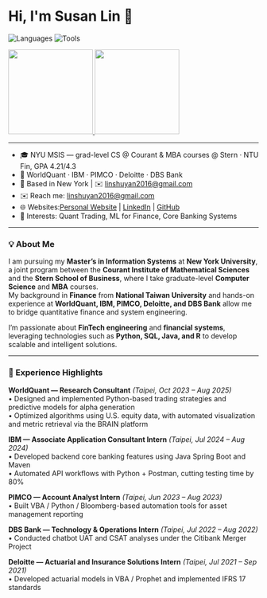 <h1 align="left">Hi, I'm Susan Lin 👋</h1>

<p>
  <img alt="Languages" src="https://img.shields.io/badge/Languages-Python%20|%20SQL%20|%20VBA%20|%20R%20|%20Stata-0d1117?style=for-the-badge">
  <img alt="Tools" src="https://img.shields.io/badge/Tools-Postman%20|%20Excel%20|%20Prophet-0d1117?style=for-the-badge">
</p>


<p align="left">
  <a href="https://github.com/anuraghazra/github-readme-stats">
    <img height="170" src="https://github-readme-stats.vercel.app/api?username=SusanLin0426&show_icons=true&include_all_commits=true&count_private=true&rank_icon=github&theme=radical&hide_border=true" />
  </a>
  <a href="https://github.com/anuraghazra/github-readme-stats">
    <img height="170" src="https://github-readme-stats.vercel.app/api/top-langs/?username=SusanLin0426&layout=donut&langs_count=8&theme=radical&hide=jupyter%20notebook&hide_border=true" />


    
  </a>
</p>

<p>
</p>


---
- 🎓 NYU MSIS — grad-level CS @ Courant & MBA courses @ Stern · NTU Fin, GPA 4.21/4.3
- 💼 WorldQuant · IBM · PIMCO · Deloitte · DBS Bank
- 📍 Based in New York | ✉️ [linshuyan2016@gmail.com](mailto:linshuyan2016@gmail.com)
-  ✉️ Reach me: [linshuyan2016@gmail.com](mailto:linshuyan2016@gmail.com) 
- 🌐 Websites:[Personal Website](https://linshuyan2016.wixsite.com/website) | [LinkedIn](https://www.linkedin.com/in/linshuyan2016) | [GitHub](https://github.com/YOUR_USERNAME)
- 🧠 Interests: Quant Trading, ML for Finance, Core Banking Systems  
---

### 💡 About Me
I am pursuing my **Master’s in Information Systems** at **New York University**, a joint program between the **Courant Institute of Mathematical Sciences** and the **Stern School of Business**, where I take graduate-level **Computer Science** and **MBA** courses.  
My background in **Finance** from **National Taiwan University** and hands-on experience at **WorldQuant, IBM, PIMCO, Deloitte, and DBS Bank** allow me to bridge quantitative finance and system engineering.

I’m passionate about **FinTech engineering** and **financial systems**, leveraging technologies such as **Python, SQL, Java, and R** to develop scalable and intelligent solutions.

---
### 💼 Experience Highlights

**WorldQuant — Research Consultant** _(Taipei, Oct 2023 – Aug 2025)_  
• Designed and implemented Python-based trading strategies and predictive models for alpha generation  
• Optimized algorithms using U.S. equity data, with automated visualization and metric retrieval via the BRAIN platform  

**IBM — Associate Application Consultant Intern** _(Taipei, Jul 2024 – Aug 2024)_  
• Developed backend core banking features using Java Spring Boot and Maven  
• Automated API workflows with Python + Postman, cutting testing time by 80%  

**PIMCO — Account Analyst Intern** _(Taipei, Jun 2023 – Aug 2023)_  
• Built VBA / Python / Bloomberg-based automation tools for asset management reporting  

**DBS Bank — Technology & Operations Intern** _(Taipei, Jul 2022 – Aug 2022)_  
• Conducted chatbot UAT and CSAT analyses under the Citibank Merger Project  

**Deloitte — Actuarial and Insurance Solutions Intern** _(Taipei, Jul 2021 – Sep 2021)_  
• Developed actuarial models in VBA / Prophet and implemented IFRS 17 standards  


